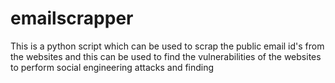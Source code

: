# emailscrapper
This is a python script which can be used to scrap the public email id's from the websites and this can be used to find the vulnerabilities of the websites to perform social engineering attacks and finding  
